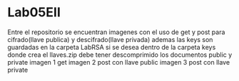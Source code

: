 # Lab05EII

Entre el repositorio se encuentran imagenes con el uso de get y post para cifrado(llave publica) y descifrado(llave privada)
ademas las keys son guardadas en la carpeta LabRSA si se desea dentro de la carpeta keys donde crea el llaves.zip
debe tener descomprimido los documentos public y private
imagen 1 get
imagen 2 post con llave public
imagen 3 post con llave private
